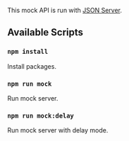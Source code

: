 This mock API is run with [JSON Server](https://github.com/typicode/json-server).

## Available Scripts
### `npm install`
Install packages.

### `npm run mock`
Run mock server.

### `npm run mock:delay`
Run mock server with delay mode.
